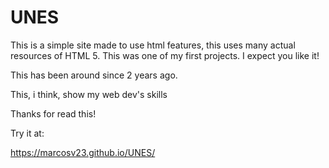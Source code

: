 # UNES

This is a simple site made to use html features, this uses many actual resources of HTML 5. This was one of my first projects. I expect you like it!

This has been around since 2 years ago.

This, i think, show my web dev's skills

Thanks for read this! 


Try it at:

https://marcosv23.github.io/UNES/
